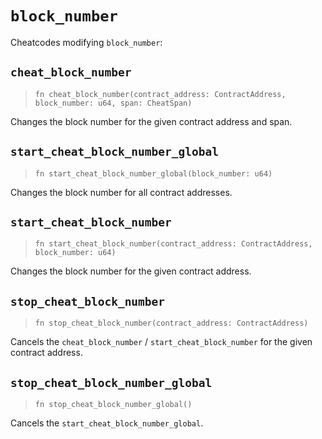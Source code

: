 # `block_number`

Cheatcodes modifying `block_number`:

## `cheat_block_number`
> `fn cheat_block_number(contract_address: ContractAddress, block_number: u64, span: CheatSpan)`

Changes the block number for the given contract address and span.

## `start_cheat_block_number_global`
> `fn start_cheat_block_number_global(block_number: u64)`

Changes the block number for all contract addresses.

## `start_cheat_block_number`
> `fn start_cheat_block_number(contract_address: ContractAddress, block_number: u64)`

Changes the block number for the given contract address.

## `stop_cheat_block_number`
> `fn stop_cheat_block_number(contract_address: ContractAddress)`

Cancels the `cheat_block_number` / `start_cheat_block_number` for the given contract address.

## `stop_cheat_block_number_global`
> `fn stop_cheat_block_number_global()`

Cancels the `start_cheat_block_number_global`.

